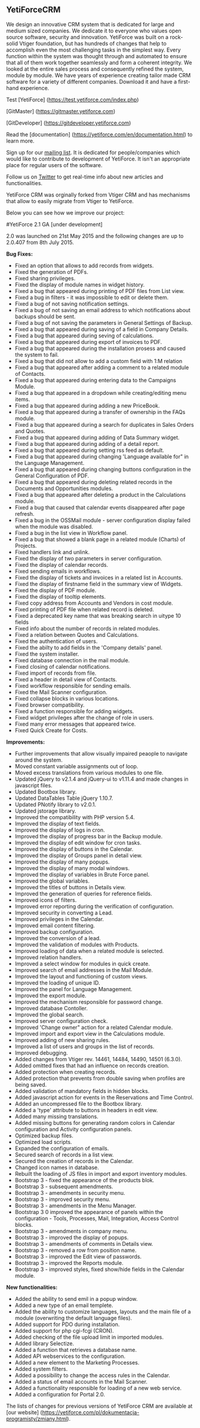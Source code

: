 
## YetiForceCRM

We design an innovative CRM system that is dedicated for large and medium sized companies. We dedicate it to everyone who values open source software, security and innovation. YetiForce was built on a rock-solid Vtiger foundation, but has hundreds of changes that help to accomplish even the most challenging tasks in the simplest way. Every function within the system was thought through and automated to ensure that all of them work together seamlessly and form a coherent integrity. We looked at the entire sales process and consequently refined the system, module by module. We have years of experience creating tailor made CRM software for a variety of different companies. Download it and have a first-hand experience.

Test [YetiForce] (https://test.yetiforce.com/index.php)

[GitMaster] (https://gitmaster.yetiforce.com)

[GitDeveloper] (https://gitdeveloper.yetiforce.com)

Read the [documentation] (https://yetiforce.com/en/documentation.html) to learn more.

Sign up for our [mailing list](https://lists.sourceforge.net/lists/listinfo/yetiforce-mailing). It is dedicated for people/companies which would like to contribute to development of YetiForce. It isn't an appropriate place for regular users of the software.

Follow us on [Twitter](https://twitter.com/YetiForceEN) to get real-time info about new articles and functionalities. 

YetiForce CRM was orginally forked from Vtiger CRM and has mechanisms that allow to easily migrate from Vtiger to YetiForce.

Below you can see how we improve our project:


#YetiForce 2.1 GA [under development]

2.0 was launched on 21st May 2015 and the following changes are up to 2.0.407 from 8th July 2015.


**Bug Fixes:** 
-	Fixed an option that allows to add records from widgets.
-	Fixed the generation of PDFs.
-	Fixed sharing privileges.
-	Fixed the display of module names in widget history.
-	Fixed a bug that appeared during printing of PDF files from List view.
-	Fixed a bug in filters - it was impossible to edit or delete them.
-	Fixed a bug of not saving notification settings.
-	Fixed a bug of not saving an email address to which notifications about backups should be sent.
-	Fixed a bug of not saving the parameters in General Settings of Backup.
-	Fixed a bug that appeared during saving of a field in Company Details.
-	Fixed a bug that appeared during seving of calculations.
-	Fixed a bug that appeared during export of invoices to PDF.
-	Fixed a bug that appeared during the installation prosess and caused the system to fail.
-	Fixed a bug that did not allow to add a custom field with 1:M relation
-	Fixed a bug that appeared after adding a comment to a related module of Contacts.
-	Fixed a bug that appeared during entering data to the Campaigns Module.
-	Fixed a bug that appeared in a dropdown while creating/editing menu items. 
-	Fixed a bug that appeared during adding a new PriceBook.
-	Fixed a bug that appeared during a transfer of ownership in the FAQs module.
-	Fixed a bug that appeared during a search for duplicates in Sales Orders and Quotes.
-	Fixed a bug that appeared during adding of Data Summary widget.
-	Fixed a bug that appeared during adding of a detail report.
-	Fixed a bug that appeared during setting rss feed as default.
-	Fixed a bug that appeared during changing 'Language available for" in the Language Management.
-	Fixed a bug that appeared during changing buttons configuration in the General Configuration of PDF.
-	Fixed a bug that appeared during deleting related records in the Documents and Opportunities modules.
-	Fixed a bug that appeared after deleting a product in the Calculations module.
-	Fixed a bug that caused that calendar events disappeared after page refresh.
-	Fixed a bug in the OSSMail module - server configuration display failed when the module was disabled.
-	Fixed a bug in the list view in Workflow panel.
-	Fixed a bug that showed a blank page in a related module (Charts) of Projects.
-	Fixed handlers link and unlink.
-	Fixed the display of two parameters in server configuration.
-	Fixed the display of calendar records.
-	Fixed sending emails in workflows.
-	Fixed the display of tickets and invoices in a related list in Accounts.
-	Fixed the display of firstname field in the summary view of Widgets.
-	Fixed the display of PDF module.
-	Fixed the display of tooltip elements. 
-	Fixed copy address from Accounts and Vendors in cost module.
-	Fixed printing of PDF file when related record is deleted.
-	Fixed a deprecated key name that was breaking search in uitype 10 fields
-	Fixed info about the number of records in related modules.
-	Fixed a relation between Quotes and Calculations.
-	Fixed the authentication of users.
-	Fixed the abilty to add fields in the 'Company details' panel.
-	Fixed the system installer.
-	Fixed database connection in the mail module.
-	Fixed closing of calendar notifications. 
-	Fixed import of records from file. 
-	Fixed a header in detail view of Contacts.
-	Fixed workflow responsible for sending emails.
-	Fixed the Mail Scanner configuration.
-	Fixed collapse blocks in various locations.
-	Fixed browser compatibility.
-	Fixed a function responsible for adding widgets. 
-	Fixed widget privileges after the change of role in users.
-	Fixed many error messages that appeared twice.
-	Fixed Quick Create for Costs.


**Improvements:**
-	Further improvements that allow visually impaired peaople to navigate around the system.
-	Moved constant variable assignments out of loop.
-	Moved excess translations from various modules to one file. 
-	Updated jQuery to v2.1.4 and jQuery-ui to v1.11.4 and made changes in javascript files.
-	Updated Bootbox library.
-	Updated DataTables Table jQuery 1.10.7.
-	Updated PNotify library to v2.0.1.
-	Updated jstorage library.
-	Improved the compatibility with PHP version 5.4.
-	Improved the display of text fields.
-	Improved the display of logs in cron.
-	Improved the display of progress bar in the Backup module.
-	Improved the display of edit window for cron tasks.
-	Improved the display of buttons in the Calendar.
-	Improved the display of Groups panel in detail view.
-	Improved the display of many popups. 
-	Improved the display of many modal windows.
-	Improved the display of variables in Brute Force panel.
-	Improved the global variables.
-	Improved the titles of buttons in Details view.
-	Improved the generation of queries for reference fields.
-	Improved icons of filters.
-	Improved error reporting during the verification of configuration.
-	Improved security in converting a Lead. 
-	Improved privileges in the Calendar.
-	Improved email content filtering.
-	Improved backup configuration.
-	Improved the conversion of a lead.
-	Improved the validation of modules with Products.
-	Improved loading of data when a related module is selected.
-	Improved relation handlers.
-	Improved a select window for modules in quick create.
-	Improved search of email addresses in the Mail Module.
-	Improved the layout and functioning of custom views.
-	Improved the loading of unique ID.
-	Improved the panel for Language Management.
-	Improved the export module.
-	Improved the mechanism responsible for password change.
-	Improved database Contoller.
-	Improved the global search.
-	Improved server configuration check.
-	Improved 'Change owner" action for a related Calendar module.
-	Improved import and export view in the Calculations module.
-	Improved adding of new sharing rules.
-	Improved a list of users and groups in the list of records.
-	Improved debugging.
-	Added changes from Vtiger rev. 14461, 14484, 14490, 14501 (6.3.0).
-	Added omitted fixes that had an influence on records creation.
-	Added protection when creating records. 
-	Added protection that prevents from double saving when profiles are being saved. 
-	Added validation of mandatory fields in hidden blocks.
-	Added javascript action for events in the Reservations and Time Control. 
-	Added an uncompressed file to the Bootbox library. 
-	Added a 'type' attribute to buttons in headers in edit view.
-	Added many missing translations.
-	Added missing buttons for generating random colors in Calendar configuration and Activity configuration panels.
-	Optimized backup files.
-	Optimized load scripts.
-	Expanded the configuration of emails. 
-	Secured search of records in a list view.
-	Secured the creation of records in the Calendar.
-	Changed icon names in database.
-	Rebuilt the loading of JS files in import and export inventory modules.
-	Bootstrap 3 - fixed the appearance of the products blok.
-	Bootstrap 3 - subsequent amendments.
-	Bootstrap 3 - amendments in security menu.
-	Bootstrap 3 - improved security menu.
-	Bootstrap 3 - amendments in the Menu Manager.
-	Bootstrap 3 0 improved the appearance of panels within the configuration - Tools, Processes, Mail, Integration, Access Control blocks.
-	Bootstrap 3 - amendments in company menu. 
-	Bootstrap 3 - improved the display of popups.
-	Bootstrap 3 - amendments of comments in Details view.
-	Bootstrap 3 - removed a row from position name.
-	Bootstrap 3 - improved the Edit view of passwords.
-	Bootstrap 3 - improved the Reports module.
-	Bootstrap 3 - improved styles, fixed show/hide fields in the Calendar module.



**New functionalities:**
- Added the ability to send emil in a popup window.
- Added a new type of an email templete. 
- Added the ability to customize languages, layouts and the main file of a module (overwriting the default language files).
- Added support for PDO during installation.
- Added support for php cgi-fcgi (CRON).
- Added checking of the file upload limit in imported modules.
- Added library Selectize.
- Added a function that retrieves a database name.
- Added API webservices to the configuration. 
- Added a new element to the Marketing Processes.
- Added system filters.
- Added a possibility to change the access rules in the Calendar.
- Added a status of email accounts in the Mail Scanner.
- Added a functionality responsible for loading of a new web service.
- Added a configuration for Portal 2.0.


The lists of changes for previous versions of YetiForce CRM are available at [our website] (https://yetiforce.com/pl/dokumentacja-programisty/zmiany.html).
